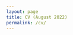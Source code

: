 ```yaml
---
layout: page
title: CV (August 2022)
permalink: /cv/
---
```


<object data="CV-Harris-Summer22.pdf" width="1000" height="1000" type='application/pdf'></object>



